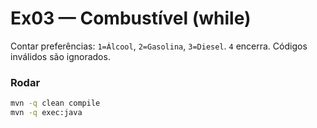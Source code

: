 # Ex03 — Combustível (while)

Contar preferências: `1=Álcool`, `2=Gasolina`, `3=Diesel`. `4` encerra. Códigos inválidos são ignorados.

### Rodar
```bash
mvn -q clean compile
mvn -q exec:java
```
